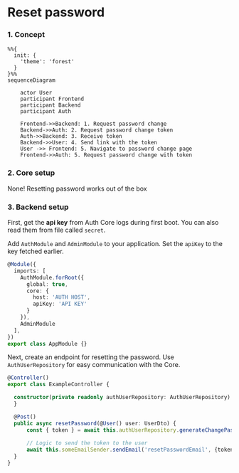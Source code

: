 # Reset password

### 1. Concept

```mermaid
%%{
  init: {
    'theme': 'forest'
  }
}%%
sequenceDiagram
    
    actor User
    participant Frontend
    participant Backend
    participant Auth

    Frontend->>Backend: 1. Request password change
    Backend->>Auth: 2. Request password change token
    Auth->>Backend: 3. Receive token
    Backend->>User: 4. Send link with the token
    User ->> Frontend: 5. Navigate to password change page
    Frontend->>Auth: 5. Request password change with token
```

### 2. Core setup

None! Resetting password works out of the box

### 3. Backend setup

First, get the **api key** from Auth Core logs during first boot. You can also read them from file called `secret`.

Add `AuthModule` and `AdminModule` to your application. Set the `apiKey` to the key fetched earlier.

```ts
@Module({
  imports: [
    AuthModule.forRoot({
      global: true,
      core: {
        host: 'AUTH HOST',
        apiKey: 'API KEY'
      }
    }),
    AdminModule
  ],
})
export class AppModule {}
```

Next, create an endpoint for resetting the password. Use `AuthUserRepository` for easy communication with the Core.

```ts
@Controller()
export class ExampleController {

  constructor(private readonly authUserRepository: AuthUserRepository) {
  }

  @Post()
  public async resetPassword(@User() user: UserDto) {
      const { token } = await this.authUserRepository.generateChangePasswordToken(user.id);
      
      // Logic to send the token to the user
      await this.someEmailSender.sendEmail('resetPasswordEmail', {token})
  }
}
```
